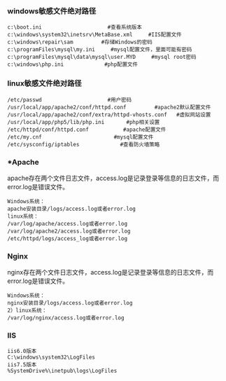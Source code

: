 ### windows敏感文件绝对路径

```text
c:\boot.ini                     #查看系统版本
c:\windows\system32\inetsrv\MetaBase.xml     #IIS配置文件
c:\windows\repair\sam         #存储Windows的密码
c:\programFiles\mysql\my.ini     #mysql配置文件，里面可能有密码
c:\programFiles\mysql\data\mysql\user.MYD     #mysql root密码
c:\windows\php.ini             #php配置文件
```



### linux敏感文件绝对路径

```text
/etc/passwd                     #用户密码
/usr/local/app/apache2/conf/httpd.conf         #apache2默认配置文件
/usr/local/app/apache2/conf/extra/httpd-vhosts.conf   #虚拟网站设置
/usr/local/app/php5/lib/php.ini       #php相关设置        
/etc/httpd/conf/httpd.conf           #apache配置文件        
/etc/my.cnf                       #mysql配置文件
/etc/sysconfig/iptables             #查看防火墙策略
```



### *Apache

apache存在两个文件日志文件，access.log是记录登录等信息的日志文件，而error.log是错误文件。

```text
Windows系统：
apache安装目录/logs/access.log或者error.log
linux系统：
/var/log/apache/access.log或者error.log
/var/log/apache2/access.log或者error.log
/etc/httpd/logs/access_log或者error.log
```



### Nginx

nginx存在两个文件日志文件，access.log是记录登录等信息的日志文件，而error.log是错误文件。

```text
Windows系统：
nginx安装目录/logs/access.log或者error.log
2）linux系统：
/var/log/nginx/access.log或者error.log
```



### IIS

```text
iis6.0版本
C:\windows\system32\LogFiles
iis7.5版本
%SystemDrive%\inetpub\logs\LogFiles
```

